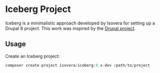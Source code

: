 # Iceberg Project

Iceberg is a minimalistic approach developed by Isovera for setting up a Drupal 8 project. This work
was inspired by the [Drupal project](https://github.com/drupal-composer/drupal-project).

## Usage

Create an Iceberg project:

```php
composer create-project isovera/iceberg:8.x-dev /path/to/project
```
